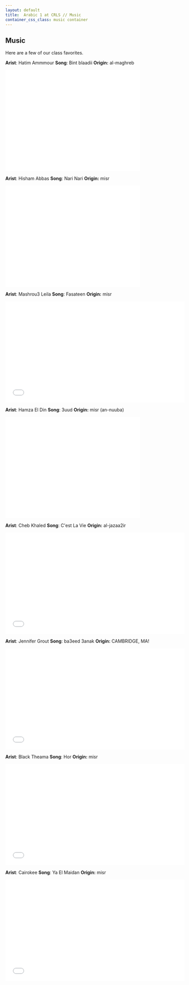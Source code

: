 ```yaml
---
layout: default
title:  Arabic 1 at CRLS // Music
container_css_class: music container
---
```


## Music

Here are a few of our class favorites.

**Arist**: Hatim Ammmour
**Song**: Bint blaadii
**Origin:** al-maghreb

<iframe width="420" height="315" src="//www.youtube.com/embed/KQbJ7bAYwjA" frameborder="0" allowfullscreen></iframe>

**Arist**: Hisham Abbas
**Song**: Nari Nari
**Origin:** misr

<iframe width="420" height="315" src="//www.youtube.com/embed/GffEr1flAxs" frameborder="0" allowfullscreen></iframe>

**Arist**: Mashrou3 Leila
**Song**: Fasateen
**Origin:** misr

<iframe width="560" height="315" src="//www.youtube.com/embed/6HqHdBlQEe8" frameborder="0" allowfullscreen></iframe>

**Arist**: Hamza El Din
**Song**: 3uud
**Origin:** misr (an-nuuba)

<iframe width="420" height="315" src="//www.youtube.com/embed/S9tGPTYqfCs" frameborder="0" allowfullscreen></iframe>

**Arist**: Cheb Khaled
**Song**: C'est La Vie
**Origin:** al-jazaa2ir

<iframe width="560" height="315" src="//www.youtube.com/embed/4aWMuYja9fY" frameborder="0" allowfullscreen></iframe>

**Arist**: Jennifer Grout
**Song**: ba3eed 3anak
**Origin:** CAMBRIDGE, MA!

<iframe width="560" height="315" src="//www.youtube.com/embed/F7KU4UAVE2M" frameborder="0" allowfullscreen></iframe>

**Arist**: Black Theama
**Song**: Hor
**Origin:** misr

<iframe width="560" height="315" src="//www.youtube.com/embed/Z5g_b6ZtgwA" frameborder="0" allowfullscreen></iframe>

**Arist**: Cairokee
**Song**: Ya El Maidan
**Origin:** misr

<iframe width="560" height="315" src="//www.youtube.com/embed/umlJJFVgYVI" frameborder="0" allowfullscreen></iframe>